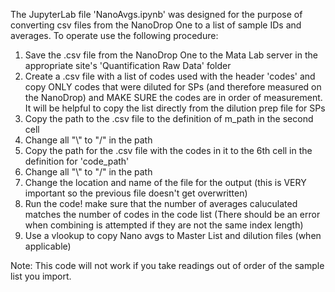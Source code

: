 The JupyterLab file 'NanoAvgs.ipynb' was designed for the purpose of converting csv files from the NanoDrop One to a list of sample IDs and averages.
To operate use the following procedure:
  1. Save the .csv file from the NanoDrop One to the Mata Lab server in the appropriate site's 'Quantification Raw Data' folder
  2. Create a .csv file with a list of codes used with the header 'codes' and copy ONLY codes that were diluted for SPs (and therefore measured on the NanoDrop) and MAKE SURE the codes are in order of measurement. It will be helpful to copy the list directly from the dilution prep file for SPs
  4. Copy the path to the .csv file to the definition of m_path in the second cell
  5. Change all "\\" to "/" in the path
  6. Copy the path for the .csv file with the codes in it to the 6th cell in the definition for 'code_path'
  7. Change all "\\" to "/" in the path
  8. Change the location and name of the file for the output (this is VERY important so the previous file doesn't get overwritten)
  9. Run the code! make sure that the number of averages caluculated matches the number of codes in the code list (There should be an error when combining is attempted if they are not the same index length)
  10. Use a vlookup to copy Nano avgs to Master List and dilution files (when applicable)

Note: This code will not work if you take readings out of order of the sample list you import. 
